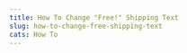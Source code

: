```yaml
---
title: How To Change "Free!" Shipping Text
slug: how-to-change-free-shipping-text
cats: How To
---
```


<script src="https://gist.github.com/clifgriffin/da44d9b79356d997be87c599c4fa2e77.js" type="text/javascript"></script>